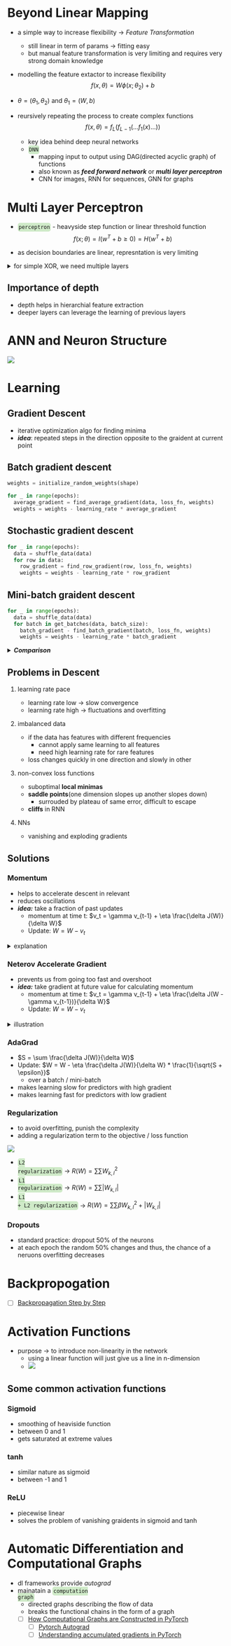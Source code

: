 
# Beyond Linear Mapping

- a simple way to increase flexibility -> *Feature Transformation*
  - still linear in term of params -> fitting easy
  - but manual feature transformation is very limiting and requires very strong domain knowledge

- modelling the feature extactor to increase flexibility
$$
f(x, \theta) = W\phi(x;\theta_{2}) + b
$$
- $\theta = (\theta_1, \theta_2)$ and $\theta_1 = (W, b)$
- reursively repeating the process to create complex functions
$$
f(x, \theta) = f_L(f_{L-1}(...f_1(x)...))
$$
  - key idea behind deep neural networks
  - <code style="background-color: #43b02a40; padding:3px 2px; border-radius: 5px">DNN</code>
    - mapping input to output using DAG(directed acyclic graph) of functions
    - also known as **_feed forward network_** or **_multi layer perceptron_**
    - CNN for images, RNN for sequences, GNN for graphs

# Multi Layer Perceptron

- <code style="background-color: #43b02a40; padding:3px 2px; border-radius: 5px">perceptron</code> - heavyside step function or linear threshold function
$$
f(x;\theta) = I(w^T + b \geq 0) = H(w^T + b)
$$

- as decision boundaries are linear, represntation is very limiting
  
<details>
<summary>for simple XOR, we need multiple layers</summary>

![](/assets/images/2022-05-03-17-27-14.png)

</details>

## Importance of depth

- depth helps in hierarchial feature extraction
- deeper layers can leverage the learning of previous layers

# ANN and Neuron Structure

![](/assets/images/2022-05-08-08-08-26.png)

# Learning

## Gradient Descent

- iterative optimization algo for finding minima
- **_idea_**: repeated steps in the direction opposite to the graident at current point

## Batch gradient descent

```python
weights = initialize_random_weights(shape)

for _ in range(epochs):
  average_gradient = find_average_gradient(data, loss_fn, weights)
  weights = weights - learning_rate * average_gradient
```

## Stochastic gradient descent

```python
for _ in range(epochs):
  data = shuffle_data(data)
  for row in data:
    row_gradient = find_row_gradient(row, loss_fn, weights)
    weights = weights - learning_rate * row_gradient
```

## Mini-batch graident descent

```python
for _ in range(epochs):
  data = shuffle_data(data)
  for batch in get_batches(data, batch_size):
    batch_gradient - find_batch_gradient(batch, loss_fn, weights)
    weights = weights - learning_rate * batch_gradient
```

<details>
<summary><b><i>Comparison</i></b></summary>

### Loss Plots
![](/assets/images/2022-05-08-10-56-40.png)

### Properties
![](/assets/images/2022-05-08-10-57-13.png)

</details>


## Problems in Descent

1. learning rate pace
   - learning rate low -> slow convergence
   - learning rate high -> fluctuations and overfitting

2. imbalanced data
   - if the data has features with different frequencies
     - cannot apply same learning to all features
     - need high learning rate for rare features
   - loss changes quickly in one direction and slowly in other

3. non-convex loss functions
   - suboptimal **local minimas**
   - **saddle points**(one dimension slopes up another slopes down)
      - surrouded by plateau of same error, difficult to escape
   - **cliffs** in RNN

4. NNs
   - vanishing and exploding gradients

## Solutions

### Momentum

- helps to accelerate descent in relevant
- reduces oscillations
- **_idea:_** take a fraction of past updates
  - momentum at time t: $v_t = \gamma v_{t-1} + \eta \frac{\delta J(W)}{\delta W}$
  - Update: $W = W - v_t$
  
<details>
<summary>explanation</summary>

![](/assets/images/2022-05-08-12-04-59.png)

- consider the following example
  - here the gradient in vertical direction is oscillating
  - in horiontal direction is approaching optimum
- if we take the sum of previous gradients:
  - oscillation in vertical direction will cancel out
  - velocity in horizontal direction builds up

</details>

### Neterov Accelerate Gradient

- prevents us from going too fast and overshoot
- **_idea:_** take gradient at future value for calculating momentum
  - momentum at time t: $v_t = \gamma v_{t-1} + \eta \frac{\delta J(W - \gamma v_{t-1})}{\delta W}$
  - Update: $W = W - v_t$

<details>
<summary>illustration</summary>

![](/assets/images/2022-05-08-12-16-46.png)

</details>

### AdaGrad

- $S = \sum \frac{\delta J(W)}{\delta W}$
- Update: $W = W - \eta \frac{\delta J(W)}{\delta W} * \frac{1}{\sqrt{S + \epsilon}}$
  - over a batch / mini-batch  
- makes learning slow for predictors with high gradient
- makes learning fast for predictors with low gradient

### Regularization

- to avoid overfitting, punish the complexity
- adding a regularization term to the objective / loss function

![](/assets/images/2022-05-08-16-50-09.png)

- <code style="background-color: #43b02a40; padding:3px 2px; border-radius: 5px">L2 regularization</code> -> $R(W) = \sum\sum W_{k, l}^2$
- <code style="background-color: #43b02a40; padding:3px 2px; border-radius: 5px">L1 regularization</code> -> $R(W) = \sum\sum | W_{k, l} |$
- <code style="background-color: #43b02a40; padding:3px 2px; border-radius: 5px">L1 + L2 regularization</code> -> $R(W) = \sum\sum \beta W_{k, l}^2 + | W_{k, l} |$

### Dropouts

- standard practice: dropout 50% of the neurons
- at each epoch the random 50% changes and thus, the chance of a neruons overfitting decreases

# Backpropogation

- [ ] [Backpropagation Step by Step](https://hmkcode.com/ai/backpropagation-step-by-step/)
# Activation Functions

- purpose -> to introduce non-linearity in the network
  - using a linear function will just give us a line in n-dimension
  - ![](/assets/images/2022-05-08-07-50-23.png)

## Some common activation functions
  
### Sigmoid

- smoothing of heaviside function
- between 0 and 1
- gets saturated at extreme values

### tanh

- similar nature as sigmoid
- between -1 and 1

### ReLU

- piecewise linear
- solves the problem of vanishing graidents in sigmoid and tanh


# Automatic Differentiation and Computational Graphs

- dl frameworks provide *autograd*
- mainatain a <code style="background-color: #43b02a40; padding:3px 2px; border-radius: 5px">computation graph</code>
  - directed graphs describing the flow of data
  - breaks the functional chains in the form of a graph
  - [ ] [How Computational Graphs are Constructed in PyTorch](https://pytorch.org/blog/computational-graphs-constructed-in-pytorch/)
    - [ ] [Pytorch Autograd](https://pytorch.org/blog/overview-of-pytorch-autograd-engine/)
    - [ ] [Understanding accumulated gradients in PyTorch](https://stackoverflow.com/questions/62067400/understanding-accumulated-gradients-in-pytorch)